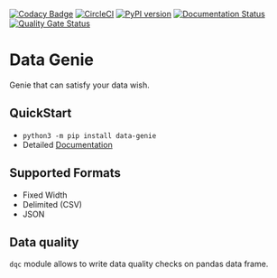 [![Codacy Badge](https://api.codacy.com/project/badge/Grade/bfec46326504410fa874f90dbf8fa139)](https://app.codacy.com/gh/mkeshav/data-genie?utm_source=github.com&utm_medium=referral&utm_content=mkeshav/data-genie&utm_campaign=Badge_Grade_Settings)
[![CircleCI](https://circleci.com/gh/mkeshav/data-genie.svg?style=shield)](https://circleci.com/gh/mkeshav/data-genie)
[![PyPI version](https://badge.fury.io/py/data-genie.svg)](https://badge.fury.io/py/data-genie)
[![Documentation Status](https://readthedocs.org/projects/data-genie/badge/?version=latest)](https://data-genie.readthedocs.io/en/latest/?badge=latest)
[![Quality Gate Status](https://sonarcloud.io/api/project_badges/measure?project=mkeshav_data-genie&metric=alert_status)](https://sonarcloud.io/dashboard?id=mkeshav_data-genie)

# Data Genie

Genie that can satisfy your data wish.

## QuickStart

- `python3 -m pip install data-genie`
- Detailed [Documentation](https://data-genie.readthedocs.io)

## Supported Formats

- Fixed Width
- Delimited (CSV)
- JSON

## Data quality

`dqc` module allows to write data quality checks on pandas data frame.

